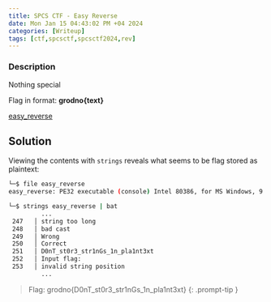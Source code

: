 ```yaml
---
title: SPCS CTF - Easy Reverse
date: Mon Jan 15 04:43:02 PM +04 2024
categories: [Writeup]
tags: [ctf,spcsctf,spcsctf2024,rev]
---
```


### Description

Nothing special

Flag in format:  **grodno{text}**

[easy_reverse](https://ctf-spcs.mf.grsu.by/files/1b2ca348eace7c571d291ba3b360dd47/easy_reverse?token=eyJ1c2VyX2lkIjo2NzksInRlYW1faWQiOjM3NCwiZmlsZV9pZCI6MTQ0fQ.ZaUsFg.yvK1IDjbXYkwcH9i9i4LJCvciBE)

## Solution

Viewing the contents with `strings` reveals what seems to be flag stored as plaintext:

```bash
└─$ file easy_reverse
easy_reverse: PE32 executable (console) Intel 80386, for MS Windows, 9 sections

└─$ strings easy_reverse | bat
		 ...
 247   │ string too long
 248   │ bad cast
 249   │ Wrong
 250   │ Correct
 251   │ D0nT_st0r3_str1nGs_1n_pla1nt3xt
 252   │ Input flag:
 253   │ invalid string position
		 ...
```

> Flag: grodno{D0nT_st0r3_str1nGs_1n_pla1nt3xt}
{: .prompt-tip }